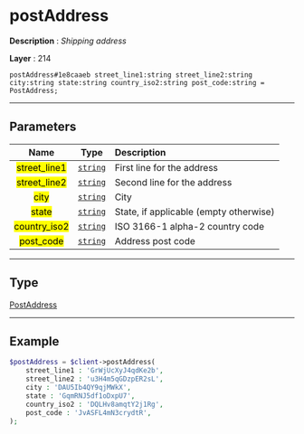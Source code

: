 # postAddress

**Description** : *Shipping address*

**Layer** : 214

```tl
postAddress#1e8caaeb street_line1:string street_line2:string city:string state:string country_iso2:string post_code:string = PostAddress;
```

---

## Parameters

| Name | Type | Description |
| :---: | :---: | :--- |
| <mark>street_line1</mark> | [`string`](type/string) | First line for the address |
| <mark>street_line2</mark> | [`string`](type/string) | Second line for the address |
| <mark>city</mark> | [`string`](type/string) | City |
| <mark>state</mark> | [`string`](type/string) | State, if applicable (empty otherwise) |
| <mark>country_iso2</mark> | [`string`](type/string) | ISO 3166-1 alpha-2 country code |
| <mark>post_code</mark> | [`string`](type/string) | Address post code |

---

## Type

[PostAddress](type/PostAddress)

---

## Example

```php
$postAddress = $client->postAddress(
	street_line1 : 'GrWjUcXyJ4qdKe2b',
	street_line2 : 'u3H4m5qGDzpER2sL',
	city : 'DAU5Ib4QY9qjMWkX',
	state : 'GqmRNJ5df1oDxpU7',
	country_iso2 : 'DQLHv8amqtY2j1Rg',
	post_code : 'JvASFL4mN3crydtR',
);
```